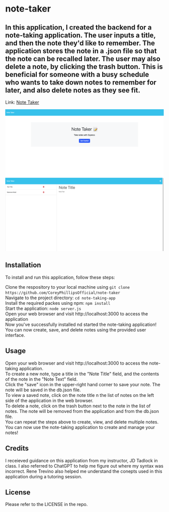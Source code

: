 # note-taker

## In this application, I created the backend for a note-taking application. The user inputs a title, and then the note they'd like to remember. The application stores the note in a .json file so that the note can be recalled later. The user may also delete a note, by clicking the trash button. This is beneficial for someone with a busy schedule who wants to take down notes to remember for later, and also delete notes as they see fit. 

Link: <a href="https://intense-earth-26195-5badd8721698.herokuapp.com/">Note Taker</a> 

![Screenshot](./Assets/note-taker-home.png)
![Screenshot](./Assets/note-taker-notes.png)


## Installation

To install and run this application, follow these steps:

Clone the respository to your local machine using `git clone https://github.com/CoreyPhillipsOfficial/note-taker`<br>
Navigate to the project directory: `cd note-taking-app`<br>
Install the required packes using npm: `npm install`<br>
Start the application: `node server.js`<br>
Open your web browser and visit http://localhost:3000 to access the application<br>
Now you've successfully installed nd started the note-taking application! You can now create, save, and delete notes using the provided user interface.

## Usage

Open your web browser and visit http://localhost:3000 to access the note-taking application.<br>
To create a new note, type a title in the "Note Title" field, and the contents of the note in the "Note Text" field.<br>
Click the "save" icon in the upper-right hand corner to save your note. The note will be saved in the db.json file.<br>
To view a saved note, click on the note title n the list of notes on the left side of the application in the web browser.<br>
To delete a note, click on the trash button next to the note in the list of notes. The note will be removed from the application and from the db.json file.<br>
You can repeat the steps above to create, view, and delete multiple notes.<br>
You can now use the note-taking application to create and manage your notes!

## Credits

I receieved guidance on this application from my instructor, JD Tadlock in class. I also referred to ChatGPT to help me figure out where my syntax was incorrect. Rene Trevino also helped me understand the conepts used in this application during a tutoring session.

## License

Please refer to the LICENSE in the repo.
